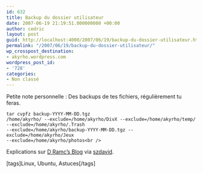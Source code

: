 ```yaml
---
id: 632
title: Backup du dossier utilisateur
date: 2007-06-19 21:19:51.000000000 +00:00
author: cedric
layout: post
guid: http://localhost:4000/2007/06/19/backup-du-dossier-utilisateur.html
permalink: "/2007/06/19/backup-du-dossier-utilisateur/"
wp_crosspost_destination:
- akyrho.wordpress.com
wordpress_post_id:
- '728'
categories:
- Non classé
---
```

Petite note personnelle : Des backups de tes fichiers, régulièrement tu feras.

<code class="highlighter-rouge">tar cvpfz backup-YYYY-MM-DD.tgz /home/akyrho/ --exclude=/home/akyrho/DivX --exclude=/home/akyrho/temp/ --exclude=/home/akyrho/.Trash --exclude=/home/akyrho/backup-YYYY-MM-DD.tgz --exclude=/home/akyrho/Jeux --exclude=/home/akyrho/photos&lt;br />
</code>

Explications sur [D Ramc’s Blog](http://blog.dramces.com/dotclear/index.php/2006/09/30/52-archivez-archivez) via [szdavid](http://www.szdavid.com/wordpress/2007/06/16/a-quelque-chose-malheur-est-bon/).

[tags]Linux, Ubuntu, Astuces[/tags]